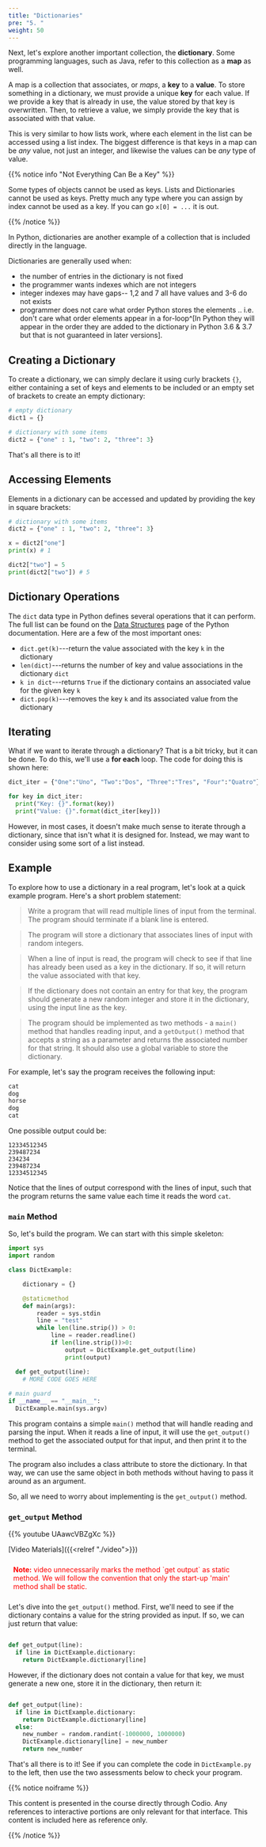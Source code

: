 ```yaml
---
title: "Dictionaries"
pre: "5. "
weight: 50
---
```


Next, let's explore another important collection, the **dictionary**. Some programming languages, such as Java, refer to this collection as a **map** as well. 

A map is a collection that associates, or _maps_, a **key** to a **value**. To store something in a dictionary, we must provide a unique **key** for each value. If we provide a key that is already in use, the value stored by that key is overwritten. Then, to retrieve a value, we simply provide the key that is associated with that value. 

This is very similar to how lists work, where each element in the list can be accessed using a list index. The biggest difference is that keys in a map can be _any_ value, not just an integer, and likewise the values can be _any_ type of value. 

{{% notice info "Not Everything Can Be a Key" %}}

Some types of objects cannot be used as keys.  Lists and Dictionaries cannot be used as keys. Pretty much any type where you can assign by index cannot be used as a key. If you can go `x[0] = ...` it is out.

{{% /notice %}}

In Python, dictionaries are another example of a collection that is included directly in the language.

Dictionaries are generally used when:
* the number of entries in the dictionary is not fixed 
* the programmer wants indexes which are not integers
* integer indexes may have gaps-- 1,2 and 7 all have values and 3-6 do not exists
* programmer does not care what order Python stores the elements .. i.e. don't care what order elements appear in a for-loop^[In Python they will appear in the order they are added to the dictionary in Python 3.6 & 3.7 but that is not guaranteed in later versions].


## Creating a Dictionary

To create a dictionary, we can simply declare it using curly brackets `{}`, either containing a set of keys and elements to be included or an empty set of brackets to create an empty dictionary:

```python
# empty dictionary
dict1 = {}

# dictionary with some items
dict2 = {"one" : 1, "two": 2, "three": 3}
```

That's all there is to it!

## Accessing Elements

Elements in a dictionary can be accessed and updated by providing the key in square brackets:

```python
# dictionary with some items
dict2 = {"one" : 1, "two": 2, "three": 3}

x = dict2["one"]
print(x) # 1

dict2["two"] = 5
print(dict2["two"]) # 5
```
## Dictionary Operations

The `dict` data type in Python defines several operations that it can perform. The full list can be found on the [Data Structures](https://docs.python.org/3/tutorial/datastructures.html) page of the Python documentation. Here are a few of the most important ones:

* `dict.get(k)`---return the value associated with the key `k` in the dictionary
* `len(dict)`---returns the number of key and value associations in the dictionary `dict`
* `k in dict`---returns `True` if the dictionary contains an associated value for the given key `k`
* `dict.pop(k)`---removes the key `k` and its associated value from the dictionary

## Iterating

What if we want to iterate through a dictionary? That is a bit tricky, but it can be done. To do this, we'll use a **for each** loop. The code for doing this is shown here:

```python
dict_iter = {"One":"Uno", "Two":"Dos", "Three":"Tres", "Four":"Quatro"}

for key in dict_iter:
  print("Key: {}".format(key))
  print("Value: {}".format(dict_iter[key]))
```

However, in most cases, it doesn't make much sense to iterate through a dictionary, since that isn't what it is designed for. Instead, we may want to consider using some sort of a list instead. 

## Example

To explore how to use a dictionary in a real program, let's look at a quick example program. Here's a short problem statement:

> Write a program that will read multiple lines of input from the terminal.  The program should terminate if a blank line is entered.

> The program will store a dictionary that associates lines of input with random integers.

> When a line of input is read, the program will check to see if that line has already been used as a key in the dictionary. If so, it will return the value associated with that key.

> If the dictionary does not contain an entry for that key, the program should generate a new random integer and store it in the dictionary, using the input line as the key. 

> The program should be implemented as two methods - a `main()` method that handles reading input, and a `getOutput()` method that accepts a string as a parameter and returns the associated number for that string. It should also use a global variable to store the dictionary. 

For example, let's say the program receives the following input:

```tex
cat
dog
horse
dog
cat
```

One possible output could be:

```
12334512345
239487234
234234
239487234
12334512345
```

Notice that the lines of output correspond with the lines of input, such that the program returns the same value each time it reads the word `cat`. 

### `main` Method

So, let's build the program. We can start with this simple skeleton:

```python
import sys
import random

class DictExample:

    dictionary = {}

    @staticmethod
    def main(args):
        reader = sys.stdin
        line = "test"
        while len(line.strip()) > 0: 
            line = reader.readline()
            if len(line.strip())>0:
                output = DictExample.get_output(line)
                print(output)

  def get_output(line):
    # MORE CODE GOES HERE
     
# main guard
if __name__ == "__main__":
  DictExample.main(sys.argv)
```

This program contains a simple `main()` method that will handle reading and parsing the input. When it reads a line of input, it will use the 
`get_output()` method to get the associated output for that input, and then print it to the terminal.

The program also includes a class attribute to store the dictionary. In that way, we can use the same object in both methods without having to pass it around as an argument. 

So, all we need to worry about implementing is the `get_output()` method.

### `get_output` Method

{{% youtube UAawcVBZgXc %}}

[Video Materials]({{<relref "./video">}})

<!-- TODO Update Video -->

<p style="color:red; padding:10"><b>Note:</b> video unnecessarily marks the method `get output` as static method.  We will follow the convention that only the start-up 'main' method shall be static.</p>

Let's dive into the `get_output()` method. First, we'll need to see if the dictionary contains a value for the string provided as input. If so, we can just return that value:

```python

def get_output(line):
  if line in DictExample.dictionary:
    return DictExample.dictionary[line]
```

However, if the dictionary does not contain a value for that key, we must generate a new one, store it in the dictionary, then return it:

```python

def get_output(line):
  if line in DictExample.dictionary:
    return DictExample.dictionary[line]
  else:
    new_number = random.randint(-1000000, 1000000)
    DictExample.dictionary[line] = new_number
    return new_number
```

That's all there is to it! See if you can complete the code in `DictExample.py` to the left, then use the two assessments below to check your program.

{{% notice noiframe %}}

This content is presented in the course directly through Codio. Any references to interactive portions are only relevant for that interface. This content is included here as reference only. 

{{% /notice %}}
